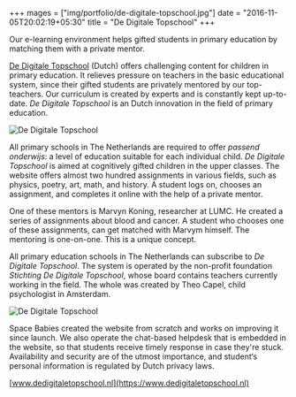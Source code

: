 +++
mages = ["img/portfolio/de-digitale-topschool.jpg"]
date = "2016-11-05T20:02:19+05:30"
title = "De Digitale Topschool"
+++

Our e-learning environment helps gifted students in primary education by matching them with a private mentor.
<!--more-->

[De Digitale Topschool](https://www.dedigitaletopschool.nl) (Dutch) offers challenging content for children in primary education. It relieves pressure on teachers in the basic educational system, since their gifted students are privately mentored by our top-teachers. Our curriculum is created by experts and is constantly kept up-to-date. _De Digitale Topschool_ is an Dutch innovation in the field of primary education.

<img src="/img/portfolio/topschool-logo.png" class="img-responsive" alt="De Digitale Topschool">

All primary schools in The Netherlands are required to offer _passend onderwijs_: a level of education suitable for each individual child. _De Digitale Topschool_ is aimed at cognitively gifted children in the upper classes. The website offers almost two hundred assignments in various fields, such as physics, poetry, art, math, and history. A student logs on, chooses an assignment, and completes it online with the help of a private mentor.

One of these mentors is Marvyn Koning, researcher at LUMC. He created a series of assignments about blood and cancer. A student who chooses one of these assignments, can get matched with Marvym himself. The mentoring is one-on-one. This is a unique concept.

All primary education schools in The Netherlands can subscribe to _De Digitale Topschool_. The system is operated by the non-profit foundation _Stichting De Digitale Topschool_, whose board contains teachers currently working in the field. The whole was created by Theo Capel, child psychologist in Amsterdam.

<img src="/img/portfolio/topschool-screenshot.jpg" class="img-responsive" alt="De Digitale Topschool">

Space Babies created the website from scratch and works on improving it since launch. We also operate the chat-based helpdesk that is embedded in the website, so that students receive timely response in case they're stuck. Availability and security are of the utmost importance, and student‘s personal information is regulated by Dutch privacy laws.

[www.dedigitaletopschool.nl](https://www.dedigitaletopschool.nl)
